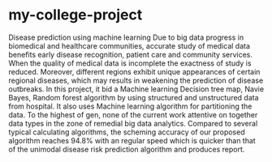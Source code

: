 # my-college-project
Disease prediction using machine learning
Due to big data progress in biomedical and healthcare communities, accurate study of medical data benefits early disease recognition, patient care and community services. When the quality of medical data is incomplete the exactness of study is reduced. Moreover, different regions exhibit unique appearances of certain regional diseases, which may results in weakening the prediction of disease outbreaks. In this project, it bid a Machine learning Decision tree map, Navie Bayes, Random forest algorithm by using structured and unstructured data from hospital. It also uses Machine learning algorithm for partitioning the data. To the highest of gen, none of the current work attentive on together data types in the zone of remedial big data analytics. Compared to several typical calculating algorithms, the scheming accuracy of our proposed algorithm reaches 94.8% with an regular speed which is quicker than that of the unimodal disease risk prediction algorithm and produces report.
